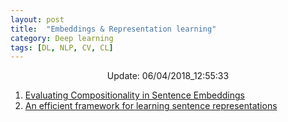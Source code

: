 ```yaml
---
layout: post
title:  "Embeddings & Representation learning"
category: Deep learning
tags: [DL, NLP, CV, CL]
---
```






<center> Update: 06/04/2018_12:55:33</center>

  	
1. [ Evaluating Compositionality in Sentence Embeddings](https://rawgit.com/elbayadm/PaperNotes/master/notes/embeddings/2018-Evaluating-Compositionality-in-Sentence-Embeddings.html)
2. [ An efficient framework for learning sentence representations](https://rawgit.com/elbayadm/PaperNotes/master/notes/embeddings/2018-An-efficient-framework-for-learning-sentence-representations.html)

